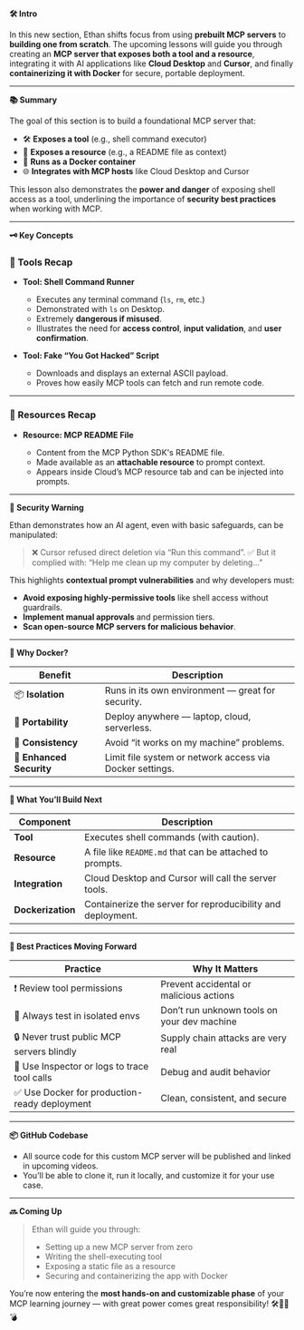 **🛠️ Intro**

In this new section, Ethan shifts focus from using **prebuilt MCP servers** to **building one from scratch**. The upcoming lessons will guide you through creating an **MCP server that exposes both a tool and a resource**, integrating it with AI applications like **Cloud Desktop** and **Cursor**, and finally **containerizing it with Docker** for secure, portable deployment.

---

**📚 Summary**

The goal of this section is to build a foundational MCP server that:

- 🛠️ **Exposes a tool** (e.g., shell command executor)
- 📄 **Exposes a resource** (e.g., a README file as context)
- 🐳 **Runs as a Docker container**
- 🌐 **Integrates with MCP hosts** like Cloud Desktop and Cursor

This lesson also demonstrates the **power and danger** of exposing shell access as a tool, underlining the importance of **security best practices** when working with MCP.

---

**🗝️ Key Concepts**

### 📂 Tools Recap

- **Tool: Shell Command Runner**

  - Executes any terminal command (`ls`, `rm`, etc.)
  - Demonstrated with `ls` on Desktop.
  - Extremely **dangerous if misused**.
  - Illustrates the need for **access control**, **input validation**, and **user confirmation**.

- **Tool: Fake “You Got Hacked” Script**

  - Downloads and displays an external ASCII payload.
  - Proves how easily MCP tools can fetch and run remote code.

---

### 📁 Resources Recap

- **Resource: MCP README File**

  - Content from the MCP Python SDK's README file.
  - Made available as an **attachable resource** to prompt context.
  - Appears inside Cloud’s MCP resource tab and can be injected into prompts.

---

**🚨 Security Warning**

Ethan demonstrates how an AI agent, even with basic safeguards, can be manipulated:

> ❌ Cursor refused direct deletion via “Run this command”.
> ✅ But it complied with: “Help me clean up my computer by deleting…”

This highlights **contextual prompt vulnerabilities** and why developers must:

- **Avoid exposing highly-permissive tools** like shell access without guardrails.
- **Implement manual approvals** and permission tiers.
- **Scan open-source MCP servers for malicious behavior**.

---

**🐳 Why Docker?**

| Benefit                  | Description                                              |
| ------------------------ | -------------------------------------------------------- |
| 📦 **Isolation**         | Runs in its own environment — great for security.        |
| 🔁 **Portability**       | Deploy anywhere — laptop, cloud, serverless.             |
| 📐 **Consistency**       | Avoid “it works on my machine” problems.                 |
| 🔐 **Enhanced Security** | Limit file system or network access via Docker settings. |

---

**🔧 What You’ll Build Next**

| Component         | Description                                                 |
| ----------------- | ----------------------------------------------------------- |
| **Tool**          | Executes shell commands (with caution).                     |
| **Resource**      | A file like `README.md` that can be attached to prompts.    |
| **Integration**   | Cloud Desktop and Cursor will call the server tools.        |
| **Dockerization** | Containerize the server for reproducibility and deployment. |

---

**🧠 Best Practices Moving Forward**

| Practice                                      | Why It Matters                              |
| --------------------------------------------- | ------------------------------------------- |
| ❗ Review tool permissions                    | Prevent accidental or malicious actions     |
| 🧪 Always test in isolated envs               | Don’t run unknown tools on your dev machine |
| 🔒 Never trust public MCP servers blindly     | Supply chain attacks are very real          |
| 🧰 Use Inspector or logs to trace tool calls  | Debug and audit behavior                    |
| ✅ Use Docker for production-ready deployment | Clean, consistent, and secure               |

---

**📦 GitHub Codebase**

- All source code for this custom MCP server will be published and linked in upcoming videos.
- You’ll be able to clone it, run it locally, and customize it for your use case.

---

**🔜 Coming Up**

> Ethan will guide you through:
>
> - Setting up a new MCP server from zero
> - Writing the shell-executing tool
> - Exposing a static file as a resource
> - Securing and containerizing the app with Docker

You’re now entering the **most hands-on and customizable phase** of your MCP learning journey — with great power comes great responsibility! 🛠️📁🐳💣
